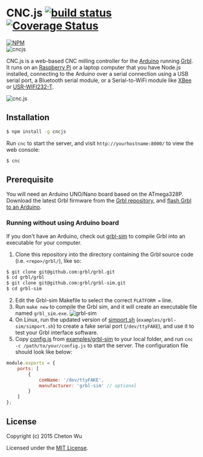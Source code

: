 # CNC.js [![build status](https://travis-ci.org/cheton/cnc.js.svg?branch=master)](https://travis-ci.org/cheton/cnc.js) [![Coverage Status](https://coveralls.io/repos/cheton/cnc.js/badge.svg)](https://coveralls.io/r/cheton/cnc.js)
[![NPM](https://nodei.co/npm/cncjs.png?downloads=true&stars=true)](https://nodei.co/npm/cncjs/)   
![cncjs](https://raw.githubusercontent.com/cheton/cnc.js/master/media/banner.png)

CNC.js is a web-based CNC milling controller for the [Arduino](https://www.arduino.cc/) running [Grbl](https://github.com/grbl/grbl). It runs on an [Raspberry Pi](https://www.raspberrypi.org/) or a laptop computer that you have Node.js installed, connecting to the Arduino over a serial connection using a USB serial port, a Bluetooth serial module, or a  Serial-to-WiFi module like [XBee](https://www.arduino.cc/en/Guide/ArduinoWirelessShieldS2) or [USR-WIFI232-T](https://gist.github.com/ajfisher/1fdbcbbf96b7f2ba73cd).

![cnc.js](https://raw.githubusercontent.com/cheton/cnc.js/master/media/preview.gif) 

## Installation
```bash
$ npm install -g cncjs
```
Run `cnc` to start the server, and visit `http://yourhostname:8000/` to view the web console:
```bash
$ cnc
```

## Prerequisite
You will need an Arduino UNO/Nano board based on the ATmega328P. Download the latest Grbl firmware from the [Grbl  repository](https://github.com/grbl/grbl), and [flash Grbl to an Arduino](https://github.com/grbl/grbl/wiki/Flashing-Grbl-to-an-Arduino).

### Running without using Arduino board
If you don't have an Arduino, check out [grbl-sim](https://github.com/grbl/grbl-sim) to compile Grbl into an executable for your computer.

1. Clone this repository into the directory containing the Grbl source code (i.e. `<repo>/grbl/`), like so:

  ```bash
  $ git clone git@github.com:grbl/grbl.git
  $ cd grbl/grbl
  $ git clone git@github.com:grbl/grbl-sim.git
  $ cd grbl-sim
  ```
2. Edit the Grbl-sim Makefile to select the correct `PLATFORM =` line.
3. Run `make new` to compile the Grbl sim, and it will create an executable file named `grbl_sim.exe`.
  ![grbl-sim](https://raw.githubusercontent.com/cheton/cnc.js/master/media/grbl-sim.png)
4. On Linux, run the updated version of [simport.sh](https://raw.githubusercontent.com/cheton/cnc.js/master/examples/simport.sh) (`examples/grbl-sim/simport.sh`) to create a fake serial port (`/dev/ttyFAKE`), and use it to test your Grbl interface software.
5. Copy [config.js](https://raw.githubusercontent.com/cheton/cnc.js/master/examples/grbl-sim/config.js) from [examples/grbl-sim](https://github.com/cheton/cnc.js/examples/grbl-sim/) to your local folder, and run `cnc -c /path/to/your/config.js` to start the server. The configuration file should look like below:

  ```js
  module.exports = {
      ports: [
          {
              comName: '/dev/ttyFAKE',
              manufacturer: 'grbl-sim' // optional
          }
      ]
  };
  ```

## License

Copyright (c) 2015 Cheton Wu

Licensed under the [MIT License](LICENSE).
